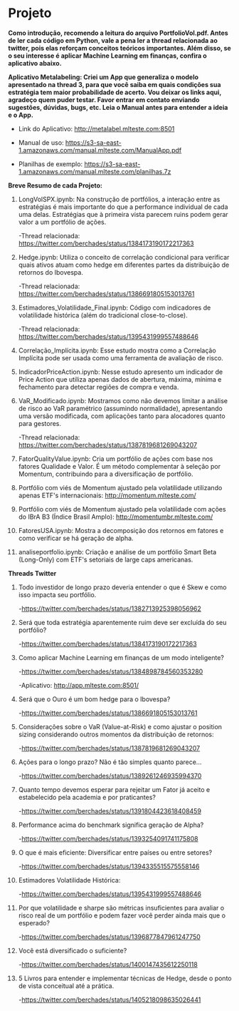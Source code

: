 # Projeto
**Como introdução, recomendo a leitura do arquivo PortfolioVol.pdf. Antes de ler cada código em Python, vale a pena ler a thread relacionada ao twitter, pois elas reforçam conceitos teóricos importantes. Além disso, se o seu interesse é aplicar Machine Learning em finanças, confira o aplicativo abaixo.**

**Aplicativo Metalabeling: Criei um App que generaliza o modelo apresentado na thread 3, para que você saiba em quais condições sua estratégia tem maior probabilidade de acerto. Vou deixar os links aqui, agradeço quem puder testar. Favor entrar em contato enviando sugestões, dúvidas, bugs, etc. Leia o Manual antes para entender a ideia e o App.**

- Link do Aplicativo: http://metalabel.mlteste.com:8501

- Manual de uso: https://s3-sa-east-1.amazonaws.com/manual.mlteste.com/ManualApp.pdf

- Planilhas de exemplo: https://s3-sa-east-1.amazonaws.com/manual.mlteste.com/planilhas.7z

**Breve Resumo de cada Projeto:**

1) LongVolSPX.ipynb: Na construção de portfólios, a interação entre as estratégias é mais importante do que a performance individual de cada uma delas. Estratégias que à primeira vista parecem ruins podem gerar valor a um portfólio de ações.
   
   -Thread relacionada: https://twitter.com/berchades/status/1384173190172217363

2) Hedge.ipynb: Utiliza o conceito de correlação condicional para verificar quais ativos atuam como hedge em diferentes partes da distribuição de retornos do Ibovespa.

   -Thread relacionada: https://twitter.com/berchades/status/1386691805153013761
   
3) Estimadores_Volatilidade_Final.ipynb: Código com indicadores de volatilidade histórica (além do tradicional close-to-close).
    
   -Thread relacionada: https://twitter.com/berchades/status/1395431999557488646

4) Correlação_Implícita.ipynb: Esse estudo mostra como a Correlação Implícita pode ser usada como uma ferramenta de avaliação de risco.

5) IndicadorPriceAction.ipynb: Nesse estudo apresento um indicador de Price Action que utiliza apenas dados de abertura, máxima, mínima e fechamento para detectar regiôes de compra e venda.

6) VaR_Modificado.ipynb: Mostramos como não devemos limitar a análise de risco ao VaR paramétrico (assumindo normalidade), apresentando uma versão modificada, com aplicações tanto para alocadores quanto para gestores.

   -Thread relacionada: https://twitter.com/berchades/status/1387819681269043207

7) FatorQualityValue.ipynb: Cria um portfólio de ações com base nos fatores Qualidade e Valor. É um método complementar à seleção por Momentum, contribuindo para a diversificação de portfólio. 

8) Portfólio com viés de Momentum ajustado pela volatilidade utilizando apenas ETF's internacionais: http://momentum.mlteste.com/

9) Portfólio com viés de Momentum ajustado pela volatilidade com ações do IBrA B3 (Índice Brasil Amplo): http://momentumbr.mlteste.com/

10) FatoresUSA.ipynb: Mostra a decomposição dos retornos em fatores e como verificar se há geração de alpha.

11) analiseportfolio.ipynb: Criação e análise de um portfólio Smart Beta (Long-Only) com ETF's setoriais de large caps americanas.
    
    
**Threads Twitter**
1) Todo investidor de longo prazo deveria entender o que é Skew e como isso impacta seu portfólio. 
  
   -https://twitter.com/berchades/status/1382713925398056962

2) Será que toda estratégia aparentemente ruim deve ser excluída do seu portfólio?
  
   -https://twitter.com/berchades/status/1384173190172217363

3) Como aplicar Machine Learning em finanças de um modo inteligente?

   -https://twitter.com/berchades/status/1384898784560353280
   
   -Aplicativo: http://app.mlteste.com:8501/
   
4) Será que o Ouro é um bom hedge para o Ibovespa?
   
   -https://twitter.com/berchades/status/1386691805153013761
   
5) Considerações sobre o VaR (Value-at-Risk) e como ajustar o position sizing considerando outros momentos da distribuição de retornos:
   
   -https://twitter.com/berchades/status/1387819681269043207
   
6) Ações para o longo prazo? Não é tão simples quanto parece...
   
   -https://twitter.com/berchades/status/1389261246935994370

7) Quanto tempo devemos esperar para rejeitar um Fator já aceito e estabelecido pela academia e por praticantes?
   
   -https://twitter.com/berchades/status/1391804423618408459
   
8) Performance acima do benchmark significa geração de Alpha?
   
   -https://twitter.com/berchades/status/1393254091741175808
   
9) O que é mais eficiente: Diversificar entre países ou entre setores?

     -https://twitter.com/berchades/status/1394335515575558146
   
10) Estimadores Volatilidade Histórica:
  
      -https://twitter.com/berchades/status/1395431999557488646
   
11) Por que volatilidade e sharpe são métricas insuficientes para avaliar o risco real de um portfólio e podem fazer você perder ainda mais que o esperado?
 
      -https://twitter.com/berchades/status/1396877847961247750

12) Você está diversificado o suficiente?
   
      -https://twitter.com/berchades/status/1400147435612250118
      
13) 5 Livros para entender e implementar técnicas de Hedge, desde o ponto de vista conceitual até a prática.

      -https://twitter.com/berchades/status/1405218098635026441
